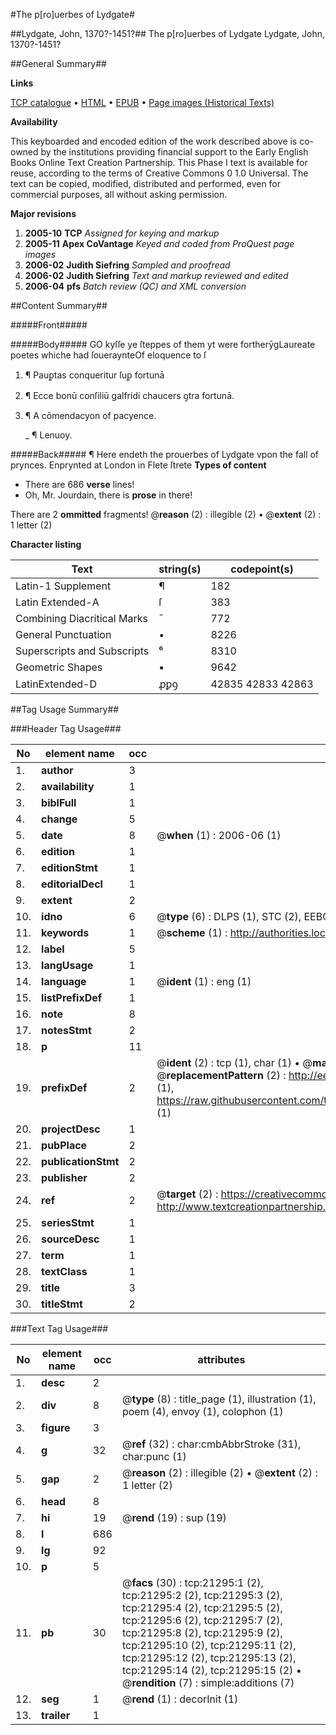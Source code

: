 #The p[ro]uerbes of Lydgate#

##Lydgate, John, 1370?-1451?##
The p[ro]uerbes of Lydgate
Lydgate, John, 1370?-1451?

##General Summary##

**Links**

[TCP catalogue](http://www.ota.ox.ac.uk/tcp/)  • 
[HTML](http://tei.it.ox.ac.uk/tcp/Texts-HTML/free/A06/A06561.html)  • 
[EPUB](http://tei.it.ox.ac.uk/tcp/Texts-EPUB/free/A06/A06561.epub) • 
[Page images (Historical Texts)](https://data.historicaltexts.jisc.ac.uk/view?pubId=eebo-99855792e&pageId=eebo-99855792e-21295-1)

**Availability**

This keyboarded and encoded edition of the
	       work described above is co-owned by the institutions
	       providing financial support to the Early English Books
	       Online Text Creation Partnership. This Phase I text is
	       available for reuse, according to the terms of Creative
	       Commons 0 1.0 Universal. The text can be copied,
	       modified, distributed and performed, even for
	       commercial purposes, all without asking permission.

**Major revisions**

1. __2005-10__ __TCP__ *Assigned for keying and markup*
1. __2005-11__ __Apex CoVantage__ *Keyed and coded from ProQuest page images*
1. __2006-02__ __Judith Siefring__ *Sampled and proofread*
1. __2006-02__ __Judith Siefring__ *Text and markup reviewed and edited*
1. __2006-04__ __pfs__ *Batch review (QC) and XML conversion*

##Content Summary##

#####Front#####

#####Body#####
GO kyſſe ye ſteppes of them yt were fortherȳgLaureate poetes whiche had ſoueraynteOf eloquence to ſ
1. ¶ Pauꝑtas conqueritur ſuꝑ fortunā

1. ¶ Ecce bonū conſiliū galfridi chaucers ꝯtra fortunā.

1. ¶ A cōmendacyon of pacyence.

    _ ¶ Lenuoy.

#####Back#####
¶ Here endeth the prouerbes of Lydgate vpon the fall of prynces. Enprynted at London in Flete ſtrete
**Types of content**

  * There are 686 **verse** lines!
  * Oh, Mr. Jourdain, there is **prose** in there!

There are 2 **ommitted** fragments! 
 @__reason__ (2) : illegible (2)  •  @__extent__ (2) : 1 letter (2)

**Character listing**


|Text|string(s)|codepoint(s)|
|---|---|---|
|Latin-1 Supplement|¶|182|
|Latin Extended-A|ſ|383|
|Combining             Diacritical Marks|̄|772|
|General Punctuation|•|8226|
|Superscripts             and Subscripts|⁶|8310|
|Geometric Shapes|▪|9642|
|LatinExtended-D|ꝓꝑꝯ|42835 42833 42863|

##Tag Usage Summary##

###Header Tag Usage###

|No|element name|occ|attributes|
|---|---|---|---|
|1.|__author__|3||
|2.|__availability__|1||
|3.|__biblFull__|1||
|4.|__change__|5||
|5.|__date__|8| @__when__ (1) : 2006-06 (1)|
|6.|__edition__|1||
|7.|__editionStmt__|1||
|8.|__editorialDecl__|1||
|9.|__extent__|2||
|10.|__idno__|6| @__type__ (6) : DLPS (1), STC (2), EEBO-CITATION (1), PROQUEST (1), VID (1)|
|11.|__keywords__|1| @__scheme__ (1) : http://authorities.loc.gov/ (1)|
|12.|__label__|5||
|13.|__langUsage__|1||
|14.|__language__|1| @__ident__ (1) : eng (1)|
|15.|__listPrefixDef__|1||
|16.|__note__|8||
|17.|__notesStmt__|2||
|18.|__p__|11||
|19.|__prefixDef__|2| @__ident__ (2) : tcp (1), char (1)  •  @__matchPattern__ (2) : ([0-9\-]+):([0-9IVX]+) (1), (.+) (1)  •  @__replacementPattern__ (2) : http://eebo.chadwyck.com/downloadtiff?vid=$1&page=$2 (1), https://raw.githubusercontent.com/textcreationpartnership/Texts/master/tcpchars.xml#$1 (1)|
|20.|__projectDesc__|1||
|21.|__pubPlace__|2||
|22.|__publicationStmt__|2||
|23.|__publisher__|2||
|24.|__ref__|2| @__target__ (2) : https://creativecommons.org/publicdomain/zero/1.0/ (1), http://www.textcreationpartnership.org/docs/. (1)|
|25.|__seriesStmt__|1||
|26.|__sourceDesc__|1||
|27.|__term__|1||
|28.|__textClass__|1||
|29.|__title__|3||
|30.|__titleStmt__|2||


###Text Tag Usage###

|No|element name|occ|attributes|
|---|---|---|---|
|1.|__desc__|2||
|2.|__div__|8| @__type__ (8) : title_page (1), illustration (1), poem (4), envoy (1), colophon (1)|
|3.|__figure__|3||
|4.|__g__|32| @__ref__ (32) : char:cmbAbbrStroke (31), char:punc (1)|
|5.|__gap__|2| @__reason__ (2) : illegible (2)  •  @__extent__ (2) : 1 letter (2)|
|6.|__head__|8||
|7.|__hi__|19| @__rend__ (19) : sup (19)|
|8.|__l__|686||
|9.|__lg__|92||
|10.|__p__|5||
|11.|__pb__|30| @__facs__ (30) : tcp:21295:1 (2), tcp:21295:2 (2), tcp:21295:3 (2), tcp:21295:4 (2), tcp:21295:5 (2), tcp:21295:6 (2), tcp:21295:7 (2), tcp:21295:8 (2), tcp:21295:9 (2), tcp:21295:10 (2), tcp:21295:11 (2), tcp:21295:12 (2), tcp:21295:13 (2), tcp:21295:14 (2), tcp:21295:15 (2)  •  @__rendition__ (7) : simple:additions (7)|
|12.|__seg__|1| @__rend__ (1) : decorInit (1)|
|13.|__trailer__|1||
